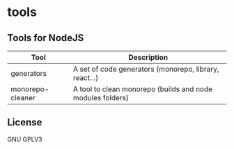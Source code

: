 # tools

## Tools for NodeJS

| Tool             | Description                                                |
| ---------------- | ---------------------------------------------------------- |
| generators       | A set of code generators (monorepo, library, react...)     |
| monorepo-cleaner | A tool to clean monorepo (builds and node modules folders) |

## License

GNU GPLV3
